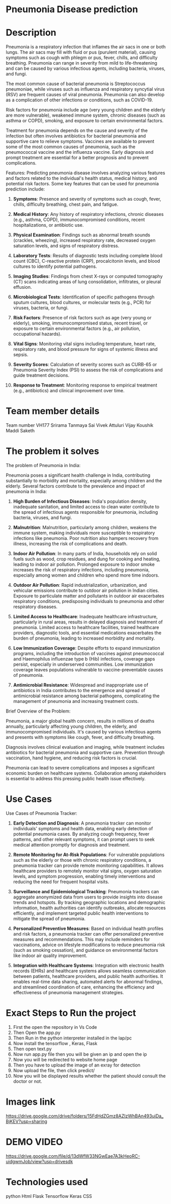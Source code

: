 # Pneumonia Disease prediction

# Description

Pneumonia is a respiratory infection that inflames the air sacs in one or both lungs. The air sacs may fill with fluid or pus (purulent material), causing symptoms such as cough with phlegm or pus, fever, chills, and difficulty breathing. Pneumonia can range in severity from mild to life-threatening and can be caused by various infectious agents, including bacteria, viruses, and fungi. 

The most common cause of bacterial pneumonia is Streptococcus pneumoniae, while viruses such as influenza and respiratory syncytial virus (RSV) are frequent causes of viral pneumonia. Pneumonia can also develop as a complication of other infections or conditions, such as COVID-19.

Risk factors for pneumonia include age (very young children and the elderly are more vulnerable), weakened immune system, chronic diseases (such as asthma or COPD), smoking, and exposure to certain environmental factors.

Treatment for pneumonia depends on the cause and severity of the infection but often involves antibiotics for bacterial pneumonia and supportive care to relieve symptoms. Vaccines are available to prevent some of the most common causes of pneumonia, such as the pneumococcal vaccine and the influenza vaccine. Early diagnosis and prompt treatment are essential for a better prognosis and to prevent complications.

Features:
Predicting pneumonia disease involves analyzing various features and factors related to the individual's health status, medical history, and potential risk factors. Some key features that can be used for pneumonia prediction include:

1. **Symptoms**: Presence and severity of symptoms such as cough, fever, chills, difficulty breathing, chest pain, and fatigue.

2. **Medical History**: Any history of respiratory infections, chronic diseases (e.g., asthma, COPD), immunocompromised conditions, recent hospitalizations, or antibiotic use.

3. **Physical Examination**: Findings such as abnormal breath sounds (crackles, wheezing), increased respiratory rate, decreased oxygen saturation levels, and signs of respiratory distress.

4. **Laboratory Tests**: Results of diagnostic tests including complete blood count (CBC), C-reactive protein (CRP), procalcitonin levels, and blood cultures to identify potential pathogens.

5. **Imaging Studies**: Findings from chest X-rays or computed tomography (CT) scans indicating areas of lung consolidation, infiltrates, or pleural effusion.

6. **Microbiological Tests**: Identification of specific pathogens through sputum cultures, blood cultures, or molecular tests (e.g., PCR) for viruses, bacteria, or fungi.

7. **Risk Factors**: Presence of risk factors such as age (very young or elderly), smoking, immunocompromised status, recent travel, or exposure to certain environmental factors (e.g., air pollution, occupational hazards).

8. **Vital Signs**: Monitoring vital signs including temperature, heart rate, respiratory rate, and blood pressure for signs of systemic illness and sepsis.

9. **Severity Scores**: Calculation of severity scores such as CURB-65 or Pneumonia Severity Index (PSI) to assess the risk of complications and guide treatment decisions.

10. **Response to Treatment**: Monitoring response to empirical treatment (e.g., antibiotics) and clinical improvement over time.

# Team member details
Team number VH177
Srirama Tanmaya Sai Vivek
Attuluri Vijay Koushik
Maddi Saketh

# The problem it solves

The problem of Pneumonia in India:

Pneumonia poses a significant health challenge in India, contributing substantially to morbidity and mortality, especially among children and the elderly. Several factors contribute to the prevalence and impact of pneumonia in India:

1. **High Burden of Infectious Diseases**: India's population density, inadequate sanitation, and limited access to clean water contribute to the spread of infectious agents responsible for pneumonia, including bacteria, viruses, and fungi.

2. **Malnutrition**: Malnutrition, particularly among children, weakens the immune system, making individuals more susceptible to respiratory infections like pneumonia. Poor nutrition also hampers recovery from illness, increasing the risk of complications and death.

3. **Indoor Air Pollution**: In many parts of India, households rely on solid fuels such as wood, crop residues, and dung for cooking and heating, leading to indoor air pollution. Prolonged exposure to indoor smoke increases the risk of respiratory infections, including pneumonia, especially among women and children who spend more time indoors.

4. **Outdoor Air Pollution**: Rapid industrialization, urbanization, and vehicular emissions contribute to outdoor air pollution in Indian cities. Exposure to particulate matter and pollutants in outdoor air exacerbates respiratory conditions, predisposing individuals to pneumonia and other respiratory diseases.

5. **Limited Access to Healthcare**: Inadequate healthcare infrastructure, particularly in rural areas, results in delayed diagnosis and treatment of pneumonia. Limited access to healthcare facilities, trained healthcare providers, diagnostic tools, and essential medications exacerbates the burden of pneumonia, leading to increased morbidity and mortality.

6. **Low Immunization Coverage**: Despite efforts to expand immunization programs, including the introduction of vaccines against pneumococcal and Haemophilus influenzae type b (Hib) infections, coverage gaps persist, especially in underserved communities. Low immunization coverage leaves populations vulnerable to vaccine-preventable causes of pneumonia.

7. **Antimicrobial Resistance**: Widespread and inappropriate use of antibiotics in India contributes to the emergence and spread of antimicrobial resistance among bacterial pathogens, complicating the management of pneumonia and increasing treatment costs.

Brief Overview of the Problem:

Pneumonia, a major global health concern, results in millions of deaths annually, particularly affecting young children, the elderly, and immunocompromised individuals. It's caused by various infectious agents and presents with symptoms like cough, fever, and difficulty breathing. 

Diagnosis involves clinical evaluation and imaging, while treatment includes antibiotics for bacterial pneumonia and supportive care. Prevention through vaccination, hand hygiene, and reducing risk factors is crucial. 

Pneumonia can lead to severe complications and imposes a significant economic burden on healthcare systems. Collaboration among stakeholders is essential to address this pressing public health issue effectively.

# Use Cases

Use Cases of Pneumonia Tracker:

1. **Early Detection and Diagnosis**: A pneumonia tracker can monitor individuals' symptoms and health data, enabling early detection of potential pneumonia cases. By analyzing cough frequency, fever patterns, and other relevant symptoms, it can prompt users to seek medical attention promptly for diagnosis and treatment.

2. **Remote Monitoring for At-Risk Populations**: For vulnerable populations such as the elderly or those with chronic respiratory conditions, a pneumonia tracker can provide remote monitoring capabilities. It allows healthcare providers to remotely monitor vital signs, oxygen saturation levels, and symptom progression, enabling timely interventions and reducing the need for frequent hospital visits.

3. **Surveillance and Epidemiological Tracking**: Pneumonia trackers can aggregate anonymized data from users to provide insights into disease trends and hotspots. By tracking geographic locations and demographic information, health authorities can identify outbreaks, allocate resources efficiently, and implement targeted public health interventions to mitigate the spread of pneumonia.

4. **Personalized Preventive Measures**: Based on individual health profiles and risk factors, a pneumonia tracker can offer personalized preventive measures and recommendations. This may include reminders for vaccinations, advice on lifestyle modifications to reduce pneumonia risk (such as smoking cessation), and guidance on environmental factors like indoor air quality improvement.

5. **Integration with Healthcare Systems**: Integration with electronic health records (EHRs) and healthcare systems allows seamless communication between patients, healthcare providers, and public health authorities. It enables real-time data sharing, automated alerts for abnormal findings, and streamlined coordination of care, enhancing the efficiency and effectiveness of pneumonia management strategies.


# Exact Steps to Run the project

1) First the open the repository in Vs Code
2) Then Open the app.py
3) Then Run in the python interpreter installed in the lap/pc
4) Now install the tensorflow , Keras, Flask
5) Then open text.py
6) Now run app.py file then you will be given an ip and open the ip
7) Now you will be redirected to website home page
8) Then you have to upload the image of an exray for detection
9) Now upload the file, then click predict/
10) Now you will be displayed results whether the patient should consult the doctor or not.

# Images link
https://drive.google.com/drive/folders/15FdHdZGmz8AZIzWhBAn493ujDa_BjKEV?usp=sharing

# DEMO VIDEO
https://drive.google.com/file/d/13dWfW33NGwEae7A3kHeoRC-uidgwmJob/view?usp=drivesdk


# Technologies used
python
Html
Flask
Tensorflow
Keras
CSS
